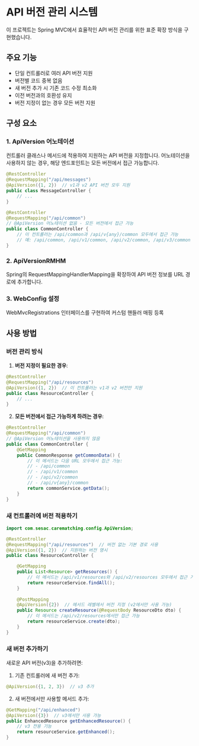 # API 버전 관리 시스템

이 프로젝트는 Spring MVC에서 효율적인 API 버전 관리를 위한 표준 확장 방식을 구현했습니다.

## 주요 기능

- 단일 컨트롤러로 여러 API 버전 지원
- 버전별 코드 중복 없음
- 새 버전 추가 시 기존 코드 수정 최소화
- 이전 버전과의 호환성 유지
- 버전 지정이 없는 경우 모든 버전 지원

## 구성 요소

### 1. ApiVersion 어노테이션

컨트롤러 클래스나 메서드에 적용하여 지원하는 API 버전을 지정합니다. 어노테이션을 사용하지 않는 경우, 해당 엔드포인트는 모든 버전에서 접근 가능합니다.

```java
@RestController
@RequestMapping("/api/messages")
@ApiVersion({1, 2})  // v1과 v2 API 버전 모두 지원
public class MessageController {
    // ...
}

@RestController
@RequestMapping("/api/common")
// @ApiVersion 어노테이션 없음 - 모든 버전에서 접근 가능
public class CommonController {
    // 이 컨트롤러는 /api/common과 /api/v{any}/common 모두에서 접근 가능
    // 예: /api/common, /api/v1/common, /api/v2/common, /api/v3/common 등
}
```

### 2. ApiVersionRMHM

Spring의 RequestMappingHandlerMapping을 확장하여 API 버전 정보를 URL 경로에 추가합니다.

### 3. WebConfig 설정

WebMvcRegistrations 인터페이스를 구현하여 커스텀 핸들러 매핑 등록

## 사용 방법

### 버전 관리 방식

1. **버전 지정이 필요한 경우**:
```java
@RestController
@RequestMapping("/api/resources")
@ApiVersion({1, 2})  // 이 컨트롤러는 v1과 v2 버전만 지원
public class ResourceController {
    // ...
}
```

2. **모든 버전에서 접근 가능하게 하려는 경우**:
```java
@RestController
@RequestMapping("/api/common")
// @ApiVersion 어노테이션을 사용하지 않음
public class CommonController {
    @GetMapping
    public CommonResponse getCommonData() {
        // 이 메서드는 다음 URL 모두에서 접근 가능:
        // - /api/common
        // - /api/v1/common
        // - /api/v2/common
        // - /api/v{any}/common
        return commonService.getData();
    }
}
```

### 새 컨트롤러에 버전 적용하기

```java
import com.sesac.carematching.config.ApiVersion;

@RestController
@RequestMapping("/api/resources")  // 버전 없는 기본 경로 사용
@ApiVersion({1, 2})  // 지원하는 버전 명시
public class ResourceController {

    @GetMapping
    public List<Resource> getResources() {
        // 이 메서드는 /api/v1/resources와 /api/v2/resources 모두에서 접근 가능
        return resourceService.findAll();
    }
    
    @PostMapping
    @ApiVersion({2})  // 메서드 레벨에서 버전 지정 (v2에서만 사용 가능)
    public Resource createResource(@RequestBody ResourceDto dto) {
        // 이 메서드는 /api/v2/resources에서만 접근 가능
        return resourceService.create(dto);
    }
}
```

### 새 버전 추가하기

새로운 API 버전(v3)을 추가하려면:

1. 기존 컨트롤러에 새 버전 추가:
```java
@ApiVersion({1, 2, 3})  // v3 추가
```

2. 새 버전에서만 사용할 메서드 추가:
```java
@GetMapping("/api/enhanced")
@ApiVersion({3})  // v3에서만 사용 가능
public EnhancedResource getEnhancedResource() {
    // v3 전용 기능
    return resourceService.getEnhanced();
}
```
